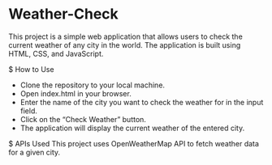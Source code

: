 # Weather-Check

This project is a simple web application that allows users to check the current weather of any city in the world. The application is built using HTML, CSS, and JavaScript.

$ How to Use
* Clone the repository to your local machine.
* Open index.html in your browser.
* Enter the name of the city you want to check the weather for in the input field.
* Click on the “Check Weather” button.
* The application will display the current weather of the entered city.

$ APIs Used
This project uses OpenWeatherMap API to fetch weather data for a given city.
